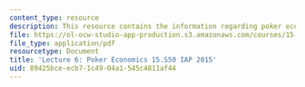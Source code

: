 ```yaml
---
content_type: resource
description: This resource contains the information regarding poker economics.
file: https://ol-ocw-studio-app-production.s3.amazonaws.com/courses/15-s50-poker-theory-and-analytics-january-iap-2015/89425bceecb71c4904a1545c4811af44_MIT15_S50IAP15_L6_PokerEcon.pdf
file_type: application/pdf
resourcetype: Document
title: 'Lecture 6: Poker Economics 15.S50 IAP 2015'
uid: 89425bce-ecb7-1c49-04a1-545c4811af44
---
```

